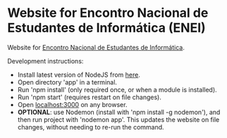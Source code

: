 # Website for Encontro Nacional de Estudantes de Informática (ENEI)
Website for [Encontro Nacional de Estudantes de Informática](https://www.enei.pt).

Development instructions:
- Install latest version of NodeJS from [here](https://nodejs.org/en/).
- Open directory 'app' in a terminal.
- Run 'npm install' (only required once, or when a module is installed).
- Run 'npm start' (requires restart on file changes).
- Open [localhost:3000](http://localhost:3000) on any browser.
- **OPTIONAL**: use Nodemon (install with 'npm install -g nodemon'), and then run project with 'nodemon app'. This updates the website on file changes, without needing to re-run the command.
